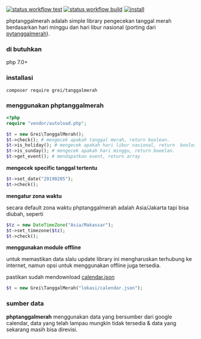 [![status workflow test](https://github.com/guangrei/phptanggalmerah/actions/workflows/php.yml/badge.svg)](https://github.com/guangrei/phptanggalmerah/actions) [![status workflow build](https://github.com/guangrei/phptanggalmerah/actions/workflows/release.yml/badge.svg)](https://github.com/guangrei/phptanggalmerah/actions)  [![install](https://img.shields.io/packagist/dt/grei/tanggalmerah?label=install)](https://packagist.org/packages/grei/tanggalmerah)

phptanggalmerah adalah simple library pengecekan tanggal merah berdasarkan hari minggu dan hari libur nasional (porting dari [pytanggalmerah](https://github.com/guangrei/pytanggalmerah)).

### di butuhkan

php 7.0+

### installasi

```
composer require grei/tanggalmerah
```

### menggunakan phptanggalmerah

``` php
<?php
require "vendor/autoload.php";

$t = new Grei\TanggalMerah();
$t->check(); # mengecek apakah tanggal merah, return boolean.
$t->is_holiday(); # mengecek apakah hari libur nasional, return  boolean.
$t->is_sunday(); # mengecek apakah hari minggu, return booelan.
$t->get_event(); # mendapatkan event, return array

```
 **mengecek specific tanggal tertentu** 

``` php
$t->set_date("20190205");
$t->check();
```
 **mengatur zona waktu** 

secara default zona waktu phptanggalmerah adalah Asia/Jakarta tapi bisa diubah, seperti

``` php
$tz = new DateTimeZone("Asia/Makassar");
$t->set_timezone($tz);
$t->check();
```
 **menggunakan module offline**

untuk memastikan data slalu update library ini mengharuskan terhubung ke internet, namun opsi untuk menggunakan offline juga tersedia.

pastikan sudah mendownload [calendar.json](https://raw.githubusercontent.com/guangrei/APIHariLibur_V2/main/calendar.min.json)


```php
$t = new Grei\TanggalMerah("lokasi/calendar.json");

```
### sumber data

**phptanggalmerah** menggunakan data yang bersumber dari google calendar, data yang telah lampau mungkin tidak tersedia & data yang sekarang masih bisa direvisi.
